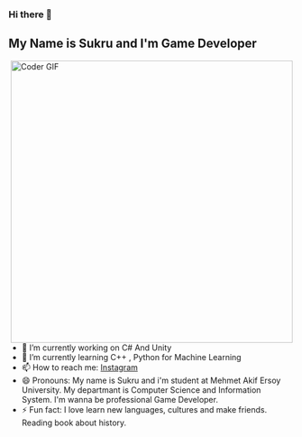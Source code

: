 ### Hi there 👋
## My Name is Sukru and I'm Game Developer

<img src="https://media.giphy.com/media/SWoSkN6DxTszqIKEqv/giphy.gif" alt="Coder GIF" width="500" align="right">

- 🔭 I’m currently working on C# And Unity
- 🌱 I’m currently learning C++ , Python for Machine Learning
- 📫 How to reach me: [Instagram](https://www.instagram.com/sukru.beyy/)
- 😄 Pronouns: My name is Sukru and i'm student at Mehmet Akif Ersoy University. My departmant is Computer Science and Information System. I'm wanna be professional Game Developer.
- ⚡ Fun fact: I love learn new languages, cultures and make friends. Reading book about history.
